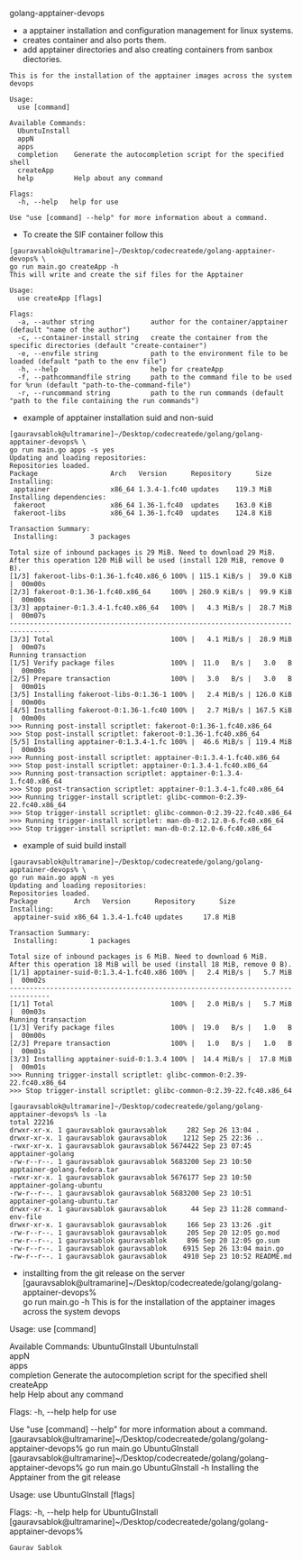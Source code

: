 golang-apptainer-devops

- a apptainer installation and configuration management for linux systems.
- creates container and also ports them. 
- add apptainer directories and also creating containers from sanbox diectories. 

```
This is for the installation of the apptainer images across the system devops

Usage:
  use [command]

Available Commands:
  UbuntuInstall
  appN
  apps
  completion    Generate the autocompletion script for the specified shell
  createApp
  help          Help about any command

Flags:
  -h, --help   help for use

Use "use [command] --help" for more information about a command.

```

- To create the SIF container follow this 
```
[gauravsablok@ultramarine]~/Desktop/codecreatede/golang-apptainer-devops% \
go run main.go createApp -h
This will write and create the sif files for the Apptainer

Usage:
  use createApp [flags]

Flags:
  -a, --author string              author for the container/apptainer (default "name of the author")
  -c, --container-install string   create the container from the specific directories (default "create-container")
  -e, --envfile string             path to the environment file to be loaded (default "path to the env file")
  -h, --help                       help for createApp
  -f, --pathcommandfile string     path to the command file to be used for %run (default "path-to-the-command-file")
  -r, --runcommand string          path to the run commands (default "path to the file containing the run commands")
```

- example of apptainer installation suid and non-suid
```
[gauravsablok@ultramarine]~/Desktop/codecreatede/golang/golang-apptainer-devops% \
go run main.go apps -s yes
Updating and loading repositories:
Repositories loaded.
Package                  Arch   Version      Repository      Size
Installing:
 apptainer               x86_64 1.3.4-1.fc40 updates    119.3 MiB
Installing dependencies:
 fakeroot                x86_64 1.36-1.fc40  updates    163.0 KiB
 fakeroot-libs           x86_64 1.36-1.fc40  updates    124.8 KiB

Transaction Summary:
 Installing:        3 packages

Total size of inbound packages is 29 MiB. Need to download 29 MiB.
After this operation 120 MiB will be used (install 120 MiB, remove 0 B).
[1/3] fakeroot-libs-0:1.36-1.fc40.x86_6 100% | 115.1 KiB/s |  39.0 KiB |  00m00s
[2/3] fakeroot-0:1.36-1.fc40.x86_64     100% | 260.9 KiB/s |  99.9 KiB |  00m00s
[3/3] apptainer-0:1.3.4-1.fc40.x86_64   100% |   4.3 MiB/s |  28.7 MiB |  00m07s
--------------------------------------------------------------------------------
[3/3] Total                             100% |   4.1 MiB/s |  28.9 MiB |  00m07s
Running transaction
[1/5] Verify package files              100% |  11.0   B/s |   3.0   B |  00m00s
[2/5] Prepare transaction               100% |   3.0   B/s |   3.0   B |  00m01s
[3/5] Installing fakeroot-libs-0:1.36-1 100% |   2.4 MiB/s | 126.0 KiB |  00m00s
[4/5] Installing fakeroot-0:1.36-1.fc40 100% |   2.7 MiB/s | 167.5 KiB |  00m00s
>>> Running post-install scriptlet: fakeroot-0:1.36-1.fc40.x86_64
>>> Stop post-install scriptlet: fakeroot-0:1.36-1.fc40.x86_64
[5/5] Installing apptainer-0:1.3.4-1.fc 100% |  46.6 MiB/s | 119.4 MiB |  00m03s
>>> Running post-install scriptlet: apptainer-0:1.3.4-1.fc40.x86_64
>>> Stop post-install scriptlet: apptainer-0:1.3.4-1.fc40.x86_64
>>> Running post-transaction scriptlet: apptainer-0:1.3.4-1.fc40.x86_64
>>> Stop post-transaction scriptlet: apptainer-0:1.3.4-1.fc40.x86_64
>>> Running trigger-install scriptlet: glibc-common-0:2.39-22.fc40.x86_64
>>> Stop trigger-install scriptlet: glibc-common-0:2.39-22.fc40.x86_64
>>> Running trigger-install scriptlet: man-db-0:2.12.0-6.fc40.x86_64
>>> Stop trigger-install scriptlet: man-db-0:2.12.0-6.fc40.x86_64
```
- example of suid build install
```
[gauravsablok@ultramarine]~/Desktop/codecreatede/golang/golang-apptainer-devops% \
go run main.go appN -n yes
Updating and loading repositories:
Repositories loaded.
Package         Arch   Version      Repository      Size
Installing:
 apptainer-suid x86_64 1.3.4-1.fc40 updates     17.8 MiB

Transaction Summary:
 Installing:        1 packages

Total size of inbound packages is 6 MiB. Need to download 6 MiB.
After this operation 18 MiB will be used (install 18 MiB, remove 0 B).
[1/1] apptainer-suid-0:1.3.4-1.fc40.x86 100% |   2.4 MiB/s |   5.7 MiB |  00m02s
--------------------------------------------------------------------------------
[1/1] Total                             100% |   2.0 MiB/s |   5.7 MiB |  00m03s
Running transaction
[1/3] Verify package files              100% |  19.0   B/s |   1.0   B |  00m00s
[2/3] Prepare transaction               100% |   1.0   B/s |   1.0   B |  00m01s
[3/3] Installing apptainer-suid-0:1.3.4 100% |  14.4 MiB/s |  17.8 MiB |  00m01s
>>> Running trigger-install scriptlet: glibc-common-0:2.39-22.fc40.x86_64
>>> Stop trigger-install scriptlet: glibc-common-0:2.39-22.fc40.x86_64
```

```
[gauravsablok@ultramarine]~/Desktop/codecreatede/golang/golang-apptainer-devops% ls -la
total 22216
drwxr-xr-x. 1 gauravsablok gauravsablok     282 Sep 26 13:04 .
drwxr-xr-x. 1 gauravsablok gauravsablok    1212 Sep 25 22:36 ..
-rwxr-xr-x. 1 gauravsablok gauravsablok 5674422 Sep 23 07:45 apptainer-golang
-rw-r--r--. 1 gauravsablok gauravsablok 5683200 Sep 23 10:50 apptainer-golang.fedora.tar
-rwxr-xr-x. 1 gauravsablok gauravsablok 5676177 Sep 23 10:50 apptainer-golang-ubuntu
-rw-r--r--. 1 gauravsablok gauravsablok 5683200 Sep 23 10:51 apptainer-golang-ubuntu.tar
drwxr-xr-x. 1 gauravsablok gauravsablok      44 Sep 23 11:28 command-env-file
drwxr-xr-x. 1 gauravsablok gauravsablok     166 Sep 23 13:26 .git
-rw-r--r--. 1 gauravsablok gauravsablok     205 Sep 20 12:05 go.mod
-rw-r--r--. 1 gauravsablok gauravsablok     896 Sep 20 12:05 go.sum
-rw-r--r--. 1 gauravsablok gauravsablok    6915 Sep 26 13:04 main.go
-rw-r--r--. 1 gauravsablok gauravsablok    4910 Sep 23 10:52 README.md
```
- installting from the git release on the server 
[gauravsablok@ultramarine]~/Desktop/codecreatede/golang/golang-apptainer-devops% \
go run main.go -h
This is for the installation of the apptainer images across the system devops

Usage:
  use [command]

Available Commands:
  UbuntuGInstall 
  UbuntuInstall  
  appN           
  apps           
  completion     Generate the autocompletion script for the specified shell
  createApp      
  help           Help about any command

Flags:
  -h, --help   help for use

Use "use [command] --help" for more information about a command.
[gauravsablok@ultramarine]~/Desktop/codecreatede/golang/golang-apptainer-devops% go run main.go UbuntuGInstall
[gauravsablok@ultramarine]~/Desktop/codecreatede/golang/golang-apptainer-devops% go run main.go UbuntuGInstall -h 
Installing the Apptainer from the git release

Usage:
  use UbuntuGInstall [flags]

Flags:
  -h, --help   help for UbuntuGInstall
[gauravsablok@ultramarine]~/Desktop/codecreatede/golang/golang-apptainer-devops% 
```
Gaurav Sablok
